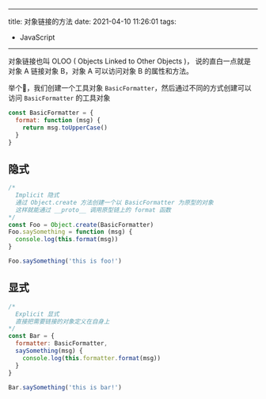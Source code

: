   ---
title: 对象链接的方法
date: 2021-04-10 11:26:01
tags:
  - JavaScript
---
对象链接也叫 OLOO ( Objects Linked to Other Objects )， 说的直白一点就是对象 A 链接对象 B，对象 A 可以访问对象 B 的属性和方法。

举个🌰，我们创建一个工具对象 `BasicFormatter`，然后通过不同的方式创建可以访问 `BasicFormatter` 的工具对象

```javascript
const BasicFormatter = {
  format: function (msg) {
    return msg.toUpperCase()
  }
}
```

## 隐式

```javascript
/* 
  Implicit 隐式
  通过 Object.create 方法创建一个以 BasicFormatter 为原型的对象
  这样就能通过 __proto__ 调用原型链上的 format 函数 
*/
const Foo = Object.create(BasicFormatter)
Foo.saySomething = function (msg) {
  console.log(this.format(msg))
}

Foo.saySomething('this is foo!')
```

## 显式

```javascript
/* 
  Explicit 显式
  直接把需要链接的对象定义在自身上
*/
const Bar = {
  formatter: BasicFormatter,
  saySomething(msg) {
    console.log(this.formatter.format(msg))
  }
}

Bar.saySomething('this is bar!')
```

